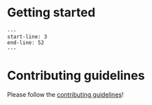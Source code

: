 Getting started
================
```{include} ../../README.md
---
start-line: 3
end-line: 52
---
```
# Contributing guidelines

Please follow the [contributing guidelines](../dev/contributing.md)!
